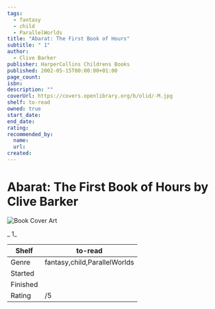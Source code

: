 ```yaml
---
tags:
  - fantasy
  - child
  - ParallelWorlds
title: "Abarat: The First Book of Hours"
subtitle: " 1"
author:
  - Clive Barker
publisher: HarperCollins Childrens Books
published: 2002-05-15T00:00:00+01:00
page_count:
isbn:
description: ""
coverUrl: https://covers.openlibrary.org/b/olid/-M.jpg
shelf: to-read
owned: true
start_date:
end_date:
rating:
recommended_by:
  name:
  url:
created:
---
```


# Abarat: The First Book of Hours by Clive Barker

![Book Cover Art](https://covers.openlibrary.org/b/olid/-M.jpg)

_ 1_

| Shelf | to-read |
| --- | --- |
| Genre | fantasy,child,ParallelWorlds |
| Started |  |
| Finished |  |
| Rating | /5 |
